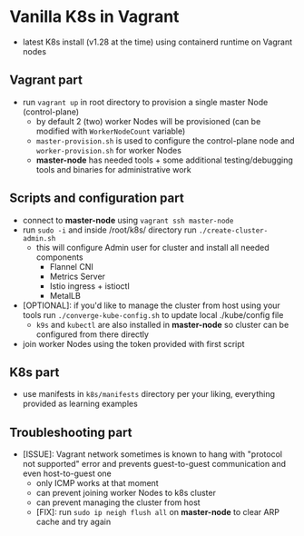 # Vanilla K8s in Vagrant

- latest K8s install (v1.28 at the time) using containerd runtime on Vagrant nodes

## Vagrant part
- run `vagrant up` in root directory to provision a single master Node (control-plane)
  - by default 2 (two) worker Nodes will be provisioned (can be modified with `WorkerNodeCount` variable)
  - `master-provision.sh` is used to configure the control-plane node and `worker-provision.sh` for worker Nodes
  - **master-node** has needed tools + some additional testing/debugging tools and binaries for administrative work

## Scripts and configuration part
- connect to **master-node** using `vagrant ssh master-node`
- run `sudo -i` and inside /root/k8s/ directory run `./create-cluster-admin.sh`
  - this will configure Admin user for cluster and install all needed components
    - Flannel CNI
    - Metrics Server
    - Istio ingress + istioctl
    - MetalLB
- [OPTIONAL]: if you'd like to manage the cluster from host using your tools run `./converge-kube-config.sh` to update local ./kube/config file
  - `k9s` and `kubectl` are also installed in **master-node** so cluster can be configured from there directly
- join worker Nodes using the token provided with first script

## K8s part
- use manifests in `k8s/manifests` directory per your liking, everything provided as learning examples

## Troubleshooting part
- [ISSUE]: Vagrant network sometimes is known to hang with "protocol not supported" error and prevents guest-to-guest communication and even host-to-guest one
  - only ICMP works at that moment
  - can prevent joining worker Nodes to k8s cluster
  - can prevent managing the cluster from host
  - [FIX]: run `sudo ip neigh flush all` on **master-node** to clear ARP cache and try again
